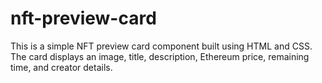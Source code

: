 # nft-preview-card
This is a simple NFT preview card component built using HTML and CSS. The card displays an image, title, description, Ethereum price, remaining time, and creator details.
